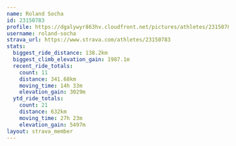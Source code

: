 ```yaml
---
name: Roland Socha
id: 23150783
profile: https://dgalywyr863hv.cloudfront.net/pictures/athletes/23150783/14745672/4/large.jpg
username: roland-socha
strava_url: https://www.strava.com/athletes/23150783
stats:
  biggest_ride_distance: 138.2km
  biggest_climb_elevation_gain: 1987.1m
  recent_ride_totals:
    count: 11
    distance: 341.68km
    moving_time: 14h 33m
    elevation_gain: 3029m
  ytd_ride_totals:
    count: 21
    distance: 632km
    moving_time: 27h 23m
    elevation_gain: 5497m
layout: strava_member
--- 
```

